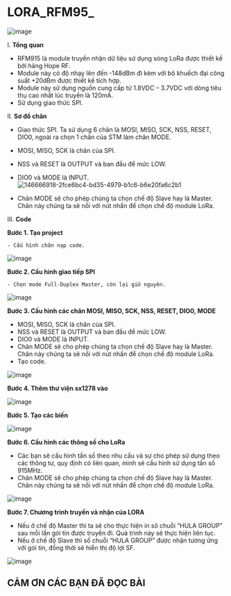 #  LORA_RFM95_  

![image](https://user-images.githubusercontent.com/56969447/146666488-186c5896-cb30-4045-bb23-0362df57a72e.png)

I. **Tổng quan**
   - RFM915 là module truyền nhận dữ liệu sử dụng sóng LoRa được thiết kế bởi hãng Hope RF.
   - Module này có độ nhạy lên đến -148dBm đi kèm với bộ khuếch đại công suất +20dBm được thiết kế tích hợp.
   - Module này sử dụng nguồn cung cấp từ 1.8VDC – 3.7VDC với dòng tiêu thụ cao nhất lúc truyền là 120mA.
   - Sử dụng giao thức SPI.

II. **Sơ đồ chân**
   - Giao thức SPI. Ta sử dụng 6 chân là MOSI, MISO, SCK, NSS, RESET, DIO0, ngoài ra chọn 1 chân của STM làm chân MODE.
   - MOSI, MISO, SCK là chân của SPI.
   - NSS và RESET là OUTPUT và ban đầu để mức LOW.
   - DIO0 và MODE là INPUT.![146666918-2fce6bc4-bd35-4979-b1c6-b6e20fa6c2b1](https://user-images.githubusercontent.com/56969447/146667282-9f9a973b-9c9d-4578-9bf4-617090ce09a1.png)

   - Chân MODE sẽ cho phép chúng ta chọn chế độ Slave hay là Master. Chân này chúng ta sẽ nối với nút nhấn để chọn chế độ module LoRa.
   
III. **Code**

**Bước 1. Tạo project**

    - Cấu hình chân nạp code.
    
![image](https://user-images.githubusercontent.com/56969447/146666540-16b13bb8-18f9-4641-9fad-f93845d234d8.png)

**Bước 2. Cấu hình giao tiếp SPI**

    - Chọn mode Full-Duplex Master, còn lại giữ nguyên.
    
![image](https://user-images.githubusercontent.com/56969447/146666633-6fc5e9d9-7018-4c5e-bd5a-ab62e7248fb4.png)

**Bước 3. Cấu hình các chân MOSI, MISO, SCK, NSS, RESET, DIO0, MODE**

   - MOSI, MISO, SCK là chân của SPI.
   - NSS và RESET là OUTPUT và ban đầu để mức LOW.
   - DIO0 và MODE là INPUT.
   - Chân MODE sẽ cho phép chúng ta chọn chế độ Slave hay là Master. Chân này chúng ta sẽ nối với nút nhấn để chọn chế độ module LoRa.
   - Tạo code.
    
![image](https://user-images.githubusercontent.com/56969447/146666918-2fce6bc4-bd35-4979-b1c6-b6e20fa6c2b1.png)

**Bước 4. Thêm thư viện sx1278 vào**

![image](https://user-images.githubusercontent.com/56969447/146667234-9f27ee7e-932c-4bd5-93cb-c0501c822cb9.png)

**Bước 5. Tạo các biến**

![image](https://user-images.githubusercontent.com/56969447/146667243-6a347091-45e1-4329-b612-9400afd616d4.png)

 **Bước 6. Cấu hình các thông số cho LoRa**
   -  Các bạn sẽ cấu hình tần số theo nhu cầu và sự cho phép sử dụng theo các thông tư, quy định có liên quan, mình sẽ cấu hình sử dụng tần số 915MHz.
   -  Chân MODE sẽ cho phép chúng ta chọn chế độ Slave hay là Master. Chân này chúng ta sẽ nối với nút nhấn để chọn chế độ module LoRa.
   
![image](https://user-images.githubusercontent.com/56969447/146667437-3b5c1060-1321-48aa-b8f9-777c3d040c1a.png)

 **Bước 7. Chương trình truyền và nhận của LORA**
   -  Nếu ở chế độ Master thì ta sẽ cho thực hiện in sô chuỗi “HULA GROUP” sau mỗi lần gói tin được truyền đi. Quá trình này sẽ thực hiện liên tục.
   -  Nếu ở chế độ Slave thì số chuỗi “HULA GROUP” được nhận tương ứng với gói tin, đồng thời sẽ hiển thị độ lợi SF.
   
![image](https://user-images.githubusercontent.com/56969447/146667773-265bb095-6531-4b24-83e8-43c3967c7fd9.png)

## CẢM ƠN CÁC BẠN ĐÃ ĐỌC BÀI



  
  
